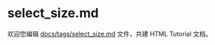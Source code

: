 select_size.md
===

欢迎您编辑 <a target="__blank" href="https://github.com/jaywcjlove/html-tutorial/blob/master/docs/tags/select_size.md">docs/tags/select_size.md</a> 文件，共建 HTML Tutorial 文档。